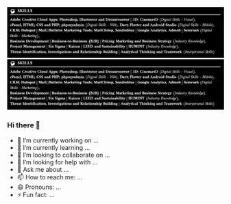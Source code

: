 <kbd>
  <img src="image.jpg" style="border: 1px solid black">
</kbd>
<img src="image.jpg" style="border: 1px solid black">

### Hi there 👋

- 🔭 I’m currently working on ...
- 🌱 I’m currently learning ...
- 👯 I’m looking to collaborate on ...
- 🤔 I’m looking for help with ...
- 💬 Ask me about ...
- 📫 How to reach me: ...
- 😄 Pronouns: ...
- ⚡ Fun fact: ...


